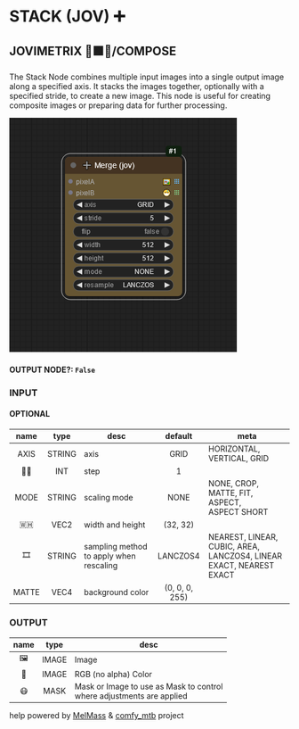 # STACK (JOV) ➕

## JOVIMETRIX 🔺🟩🔵/COMPOSE

The Stack Node combines multiple input images into a single output image along a specified axis. It stacks the images together, optionally with a specified stride, to create a new image. This node is useful for creating composite images or preparing data for further processing.

![STACK](https://raw.githubusercontent.com/Amorano/Jovimetrix-examples/master/node/STACK/STACK.png)

#### OUTPUT NODE?: `False`

### INPUT

#### OPTIONAL

name | type | desc | default | meta
:---:|:---:|---|:---:|---
AXIS | STRING | axis | GRID | HORIZONTAL, VERTICAL, GRID
🦶🏽 | INT | step | 1 | 
MODE | STRING | scaling mode | NONE | NONE, CROP, MATTE, FIT, ASPECT,<br>ASPECT SHORT
🇼🇭 | VEC2 | width and height | (32, 32) | 
🎞️ | STRING | sampling method to apply when<br>rescaling | LANCZOS4 | NEAREST, LINEAR, CUBIC, AREA,<br>LANCZOS4, LINEAR EXACT, NEAREST<br>EXACT
MATTE | VEC4 | background color | (0, 0, 0, 255) | 

### OUTPUT

name | type | desc
:---:|:---:|---
🖼️ | IMAGE | Image 
🌈 | IMAGE | RGB (no alpha) Color 
😷 | MASK | Mask or Image to use as Mask to control<br>where adjustments are applied 

help powered by [MelMass](https://github.com/melMass) & [comfy_mtb](https://github.com/melMass/comfy_mtb) project